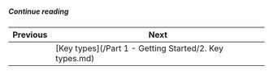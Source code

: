 

##### Continue reading

| Previous | Next |
| --- | --- |
|   | [Key types](/Part 1 - Getting Started/2. Key types.md) |

